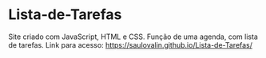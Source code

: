 # Lista-de-Tarefas
Site criado com JavaScript, HTML e CSS. Função de uma agenda, com lista de tarefas.
Link para acesso: https://saulovalin.github.io/Lista-de-Tarefas/
